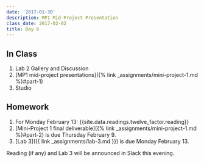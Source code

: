 ```yaml
---
date: '2017-01-30'
description: MP1 Mid-Project Presentation
class_date: 2017-02-02
title: Day 6
---
```


## In Class

1. Lab 2 Gallery and Discussion
2. [MP1 mid-project presentations]({% link _assignments/mini-project-1.md %}#part-1)
3. Studio


## Homework

1. For Monday February 13: {{site.data.readings.twelve_factor.reading}}
2. [Mini-Project 1 final deliverable]({% link _assignments/mini-project-1.md %}#part-2) is due Thursday February 9.
3. [Lab 3]({{ link _assignments/lab-3.md }}) is due Monday February 13.

Reading (if any) and Lab 3 will be announced in Slack this evening.
